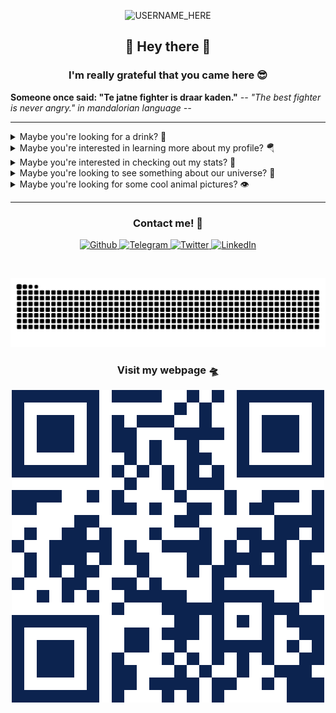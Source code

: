 <p align="center">

  <img src="https://socialify.git.ci/nclsbayona/nclsbayona/image?description=1&descriptionEditable=Come%20check%20my%20profile!&font=Bitter&pattern=Signal&theme=Dark" alt="USERNAME_HERE" width="640" height="320" />

</p>

<h2 align="center">👋 Hey there 👋</h2>

<h3 align="center">I'm really grateful that you came here 😎</h3>

<!--p  align="center">
<img src="logo.png" alt="Logo" width="480">
</p-->


<p align="center">

  <strong align="center">Someone once said: &quot;Te jatne fighter is draar kaden.&quot;</strong>
  <i>-- &quot;The best fighter is never angry.&quot; in mandalorian language --</i>

</p>


----

<details name="info">
<summary>Maybe you're looking for a drink? 🍹</summary>
<br />
<h4 align="center">Godchild</h4>
<p align="center">

<img src="https://www.thecocktaildb.com/images/media/drink/m5nhtr1504820829.jpg" alt="Drink image" />

</p>

<h5 align="center">Alcoholic - Ordinary Drink</h5>

<h5 align="center">Necessary ingredients</h5>
<table align="center">
<tr>
<td>
<table frame="box" rules="cols">
    <thead>
        <tr>
            <th style="padding-left: 1em; padding-right: 1em; text-align: center">Ingredient</th>
            <th style="padding-left: 1em; padding-right: 1em; text-align: center">Measure</th>
        </tr>
    </thead>
    <tbody>
        <tr>
            <td style="padding-left: 1em; padding-right: 1em; text-align: center; vertical-align: top">Vodka</td>
            <td style="padding-left: 1em; padding-right: 1em; text-align: center; vertical-align: top">1 oz </td>
        </tr>
        <tr>
            <td style="padding-left: 1em; padding-right: 1em; text-align: center; vertical-align: top">Amaretto</td>
            <td style="padding-left: 1em; padding-right: 1em; text-align: center; vertical-align: top">1 oz </td>
        </tr>
        <tr>
            <td style="padding-left: 1em; padding-right: 1em; text-align: center; vertical-align: top">Heavy cream</td>
            <td style="padding-left: 1em; padding-right: 1em; text-align: center; vertical-align: top">1 oz </td>
        </tr>
    </tbody>
</table>
</td>
</tr>
</table>



<p align="center">
Shake all ingredients well with cracked ice, strain into a champagne flute, and serve.
</p>

----

</details>


<details name="info">
<summary>Maybe you're interested in learning more about my profile? 🪂</summary>
<br />
<h5 align="center">👀 Visitor count</h5>
<p align="center">

<img src="https://profile-counter.glitch.me/nclsbayona/count.svg"/>

</p>
<p align="center">

<img src="https://img.shields.io/github/followers/nclsbayona?color=003153&logo=github&style=for-the-badge"/>
<img src="https://img.shields.io/github/last-commit/nclsbayona/nclsbayona?color=003153&logo=github&style=for-the-badge&label=Latest%20Profile%20Commit">

</p>
<p align="center">

<img src="https://github-profile-trophy.vercel.app/?username=nclsbayona&theme=dracula&no-frame=false&margin-w=5&margin-h=5&no-bg=true&column=4">

</p>

----

</details>


<details name="info">
<summary>Maybe you're interested in checking out my stats? 🐣</summary>
<br />
<h4 align="center">General GitHub Stats 🌀</h4>

<p align="center">

<!--h5>😃 General Overview</h5-->
<img src="https://github-readme-stats.vercel.app/api?username=nclsbayona&show_icons=true&count_private=true&include_all_commits=true&locale=en&theme=tokyonight" width="260">

<!--h5>Life-Time Stats Overview 😃</h5-->
<img src="https://github-readme-streak-stats.herokuapp.com/?user=nclsbayona&theme=algolia" width="260">

</p>

<br />

<h4 align="center">🤖 Programming Languages Stats</h4>

<p align="center">

<!--h5>Most Used Languages Stats 💾</h5-->
<img src="https://github-readme-stats.vercel.app/api/top-langs/?username=nclsbayona&show_icons=true&locale=en&langs_count=5&theme=tokyonight">

</p>

<br />

<h4 align="center">⌚General Weekly-Stats</h4>
<table align="center">
<tr>
<td>
<table frame="box" rules="cols">
    <thead>
        <tr>
            <th style="padding-left: 1em; padding-right: 1em; text-align: center">Language name</th>
            <th style="padding-left: 1em; padding-right: 1em; text-align: center">Time spent</th>
        </tr>
    </thead>
    <tbody>
    </tbody>
</table>
</td>
<td>
<table frame="box" rules="cols">
    <thead>
        <tr>
            <th style="padding-left: 1em; padding-right: 1em; text-align: center">OS name</th>
            <th style="padding-left: 1em; padding-right: 1em; text-align: center">Time spent</th>
        </tr>
    </thead>
    <tbody>
    </tbody>
</table>
</td>
</tr>
</table>

----
</details>


<details name="info">
<summary>Maybe you're looking to see something about our universe? 🔭</summary>

<br />
<h4 align="center">Cir X-1: Jets in the Africa Nebula - ©️ NASA @ 2025-09-03</h4>
<p align="center">

<img src="https://apod.nasa.gov/apod/image/2508/CirX1_English_960.jpg" alt="Cir X-1: Jets in the Africa Nebula image" />

</p>

<h5 align="center">How soon do jets form when a supernova gives birth to a neutron star?  The Africa Nebula provides clues.  This supernova remnant surrounds Circinus X-1, an X-ray emitting neutron star and the companion star it orbits.  The image, from the ThunderKAT collaboration on the MeerKAT radio telescope situated in South Africa, shows the bright core-and-lobe structure of Cir X-1’s currently active jets inside the nebula.  A mere 4600 years old, Cir X-1 could be the &quot;Little Sister&quot; of microquasar SS 433*.  However, the newly discovered bubble exiting from a ring-like hole in the upper right of the nebula, along with a ring to the bottom left, demonstrate that other jets previously existed.  Computer simulations indicate those jets formed within 100 years of the explosion and lasted up to 1000 years.  Surprisingly, to create the observed bubble, the jets need to be more powerful than young neutron stars were previously thought to produce.   Open Science: Browse 3,700+ codes in the Astrophysics Source Code Library</h5>

----

</details>

<details name="info">
<summary>Maybe you're looking for some cool animal pictures? 👁️</summary>

<br />
<table align="center">
<tr>
<td>
<img src="https://cdn.animality.xyz/dog/7.png" width="180"/>
</td>
<td>
<img src="https://cdn.animality.xyz/duck/23.png" width="180"/>
</td>
<td>
<img src="https://cdn.animality.xyz/fox/12.png" width="180"/>
</td>
</tr>
<tr>
<td>
<img src="https://cdn.animality.xyz/cat/22.png" width="180"/>
</td>
<td>
<img src="https://cdn.animality.xyz/bird/14.png" width="180"/>
</td>
<td>
<img src="https://cdn.animality.xyz/panda/7.png" width="180"/>
</td>
</tr>
<tr>
<td>
<img src="https://cdn.animality.xyz/redpanda/4.png" width="180"/>
</td>
<td>
<img src="https://cdn.animality.xyz/koala/19.png" width="180"/>
</td>
<td>
<img src="https://cdn.animality.xyz/whale/22.png" width="180"/>
</td>
</tr>
<tr>
<td>
<img src="https://cdn.animality.xyz/dolphin/19.png" width="180"/>
</td>
<td>
<img src="https://cdn.animality.xyz/kangaroo/18.png" width="180"/>
</td>
<td>
<img src="https://cdn.animality.xyz/rabbit/1.png" width="180"/>
</td>
</tr>
<tr>
<td>
<img src="https://cdn.animality.xyz/lion/1.png" width="180"/>
</td>
<td>
<img src="https://cdn.animality.xyz/bear/5.png" width="180"/>
</td>
<td>
<img src="https://cdn.animality.xyz/frog/3.png" width="180"/>
</td>
</tr>
<tr>
<td>
<img src="https://cdn.animality.xyz/penguin/6.png" width="180"/>
</td>
<td>
<img src="https://cdn.animality.xyz/axolotl/18.png" width="180"/>
</td>
<td>
<img src="https://cdn.animality.xyz/capybara/20.png" width="180"/>
</td>
</tr>
<tr>
<td>
<img src="https://cdn.animality.xyz/hedgehog/9.png" width="180"/>
</td>
<td>
<img src="https://cdn.animality.xyz/turtle/15.png" width="180"/>
</td>
<td>
<img src="https://cdn.animality.xyz/narwhal/12.png" width="180"/>
</td>
</tr>
<tr>
<td>
<img src="https://cdn.animality.xyz/squirrel/11.png" width="180"/>
</td>
<td>
<img src="https://cdn.animality.xyz/fish/0.png" width="180"/>
</td>
<td>
<img src="https://cdn.animality.xyz/horse/7.png" width="180"/>
</td>
</tr>
</table>

----

</details>


----

<h3 align="center">Contact me! 📇</h3>

<p align="center">
<a href="https://github.com/nclsbayona" target="_blank">
 <img alt="Github" src="https://img.shields.io/badge/GitHub-%2312180E.svg?&style=for-the-badge&logo=Github&logoColor=white">
</a>

<a href="https://t.me/nclsbayona" target="_blank">
 <img alt="Telegram" src="https://img.shields.io/badge/-TELEGRAM-blue?&style=for-the-badge&logo=telegram&logoColor=white">
</a>

<a href="https://twitter.com/nclsbayona" target="_blank">
 <img alt="Twitter" src="https://img.shields.io/badge/twitter-%231DA1F2.svg?&style=for-the-badge&logo=twitter&logoColor=white">
</a>

<a href="https://www.linkedin.com/in/nclsbayona" target="_blank">
 <img alt="LinkedIn" src="https://img.shields.io/badge/-LINKEDIN-lightblue?&style=for-the-badge&logo=linkedin&logoColor=white">
</a>

<!-- <a href="https://instagram.com/" target="_blank">
 <img alt="Instagram" src="https://img.shields.io/badge/-INSTAGRAM-critical?&style=for-the-badge&logo=instagram&logoColor=white">
</a>

<a href="https://www.discord.com/channels/" target="_blank">
 <img alt="Discord" src="https://img.shields.io/badge/-DISCORD-darkblue?&style=for-the-badge&logo=discord&logoColor=white">
</a> !-->


</p>

<br />


<p align="center">

<img src="https://raw.githubusercontent.com/nclsbayona/nclsbayona/output/github-contribution-grid-snake-sissa.svg">

</p>


<h3 align="center">Visit my webpage 🛸</h3>
<p align="center"><a href="https://nclsbayona.github.io" target="_blank">
 <img src="QR.png">
</a></p>

</p>

